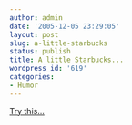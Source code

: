 ```yaml
---
author: admin
date: '2005-12-05 23:29:05'
layout: post
slug: a-little-starbucks
status: publish
title: A little Starbucks...
wordpress_id: '619'
categories:
- Humor
---
```

<a href="http://www.planetavp.com/alienlovespredator/strips/strip_144.jpg">Try this...</a>
